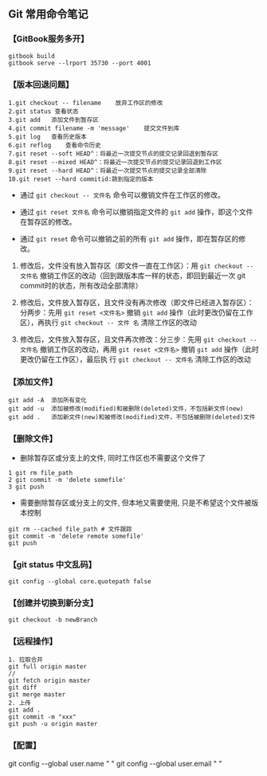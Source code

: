 ## Git 常用命令笔记

### 【GitBook服务多开】
```shell
gitbook build
gitbook serve --lrport 35730 --port 4001
```

### 【版本回退问题】
```shell
1.git checkout -- filename    放弃工作区的修改
2.git status 查看状态
3.git add   添加文件到暂存区
4.git commit filename -m 'message'    提交文件到库
5.git log   查看历史版本
6.git reflog    查看命令历史
7.git reset --soft HEAD^：将最近一次提交节点的提交记录回退到暂存区
8.git reset --mixed HEAD^：将最近一次提交节点的提交记录回退到工作区
9.git reset --hard HEAD^：将最近一次提交节点的提交记录全部清除
10.git reset --hard commitid:跳到指定的版本
```

+ 通过 `git checkout -- 文件名` 命令可以撤销文件在工作区的修改。

+ 通过 `git reset 文件名` 命令可以撤销指定文件的 `git add` 操作，即这个文件在暂存区的修改。

+ 通过 `git reset` 命令可以撤销之前的所有 `git add` 操作，即在暂存区的修改。

1. 修改后，文件没有放入暂存区（即文件一直在工作区）：用 `git checkout -- 文件名` 撤销工作区的改动（回到跟版本库一样的状态，即回到最近一次 git commit时的状态，所有改动全部清除）

2. 修改后，文件放入暂存区，且文件没有再次修改（即文件已经进入暂存区）：分两步：先用 `git reset <文件名>` 撤销 `git add` 操作（此时更改仍留在工作区），再执行 `git checkout -- 文件
名` 清除工作区的改动

3. 修改后，文件放入暂存区，且文件再次修改：分三步：先用 `git checkout -- 文件名` 撤销工作区的改动，再用 `git reset <文件名>` 撤销 `git add` 操作（此时更改仍留在工作区），最后执
行 `git checkout -- 文件名` 清除工作区的改动

### 【添加文件】
```shell
git add -A  添加所有变化
git add -u  添加被修改(modified)和被删除(deleted)文件，不包括新文件(new)
git add .   添加新文件(new)和被修改(modified)文件，不包括被删除(deleted)文件
```

### 【删除文件】
+ 删除暂存区或分支上的文件, 同时工作区也不需要这个文件了
```shell
1 git rm file_path
2 git commit -m 'delete somefile'
3 git push
```

+ 需要删除暂存区或分支上的文件, 但本地又需要使用, 只是不希望这个文件被版本控制
```shell
git rm --cached file_path # 文件跟踪
git commit -m 'delete remote somefile'
git push
```

### 【git status 中文乱码】
```shell
git config --global core.quotepath false
```
### 【创建并切换到新分支】
```
git checkout -b newBranch
```
### 【远程操作】
```
1. 拉取合并
git full origin master
//
git fetch origin master
git diff
git merge master
2. 上传
git add .
git commit -m "xxx"
git push -u origin master
```
### 【配置】
git config --global user.name "   "
git config --global user.email "  "

